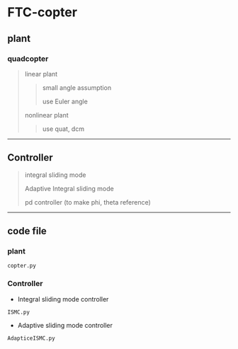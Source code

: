 # FTC-copter

## plant 
### quadcopter 
> linear plant
>> small angle assumption
>> 
>> use Euler angle
>> 
> nonlinear plant
>> use quat, dcm

-------------------

## Controller 
> integral sliding mode
> 
> Adaptive Integral sliding mode
> 
> pd controller (to make phi, theta reference)


-----------------

## code file
### plant
```
copter.py
```

### Controller
+ Integral sliding mode controller
```
ISMC.py
```
+ Adaptive sliding mode controller
```
AdapticeISMC.py
```

